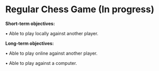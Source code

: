 # Regular Chess Game (In progress)
 
**Short-term objectives:**

• Able to play locally against another player.




**Long-term objectives:**

• Able to play online against another player.

• Able to play against a computer.
